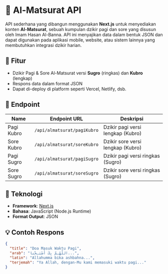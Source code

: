 # 📿 Al-Matsurat API

API sederhana yang dibangun menggunakan **Next.js** untuk menyediakan konten **Al-Matsurat**, sebuah kumpulan dzikir pagi dan sore yang disusun oleh Imam Hasan Al-Banna. API ini menyajikan data dalam bentuk JSON dan dapat digunakan pada aplikasi mobile, website, atau sistem lainnya yang membutuhkan integrasi dzikir harian.

## 🚀 Fitur

- Dzikir Pagi & Sore Al-Matsurat versi **Sugro** (ringkas) dan **Kubro** (lengkap)
- Respons data dalam format JSON
- Dapat di-deploy di platform seperti Vercel, Netlify, dsb.

## 📌 Endpoint

| Name           | Endpoint URL                        | Deskripsi                              |
|----------------|--------------------------------------|----------------------------------------|
| Pagi Kubro     | `/api/almatsurat/pagiKubro`         | Dzikir pagi versi lengkap (Kubro)      |
| Sore Kubro     | `/api/almatsurat/soreKubro`         | Dzikir sore versi lengkap (Kubro)      |
| Pagi Sugro     | `/api/almatsurat/pagiSugro`         | Dzikir pagi versi ringkas (Sugro)      |
| Sore Sugro     | `/api/almatsurat/soreSugro`         | Dzikir sore versi ringkas (Sugro)      |

## 🔧 Teknologi

- **Framework**: [Next.js](https://nextjs.org)
- **Bahasa**: JavaScript (Node.js Runtime)
- **Format Output**: JSON

## 💡 Contoh Respons

```json
{
  "title": "Doa Masuk Waktu Pagi",
  "arab": "اللّهُـمَّ بِكَ أَصْبَـحْنا...",
  "latin": "Allahumma bika ashbahna...",
  "terjemah": "Ya Allah, dengan-Mu kami memasuki waktu pagi..."
}

